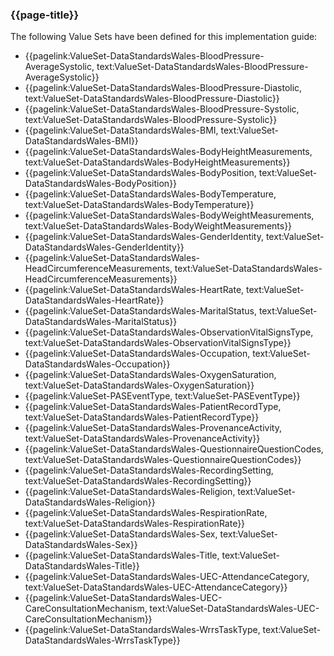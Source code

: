 ### {{page-title}}

The following Value Sets have been defined for this implementation guide:

* {{pagelink:ValueSet-DataStandardsWales-BloodPressure-AverageSystolic, text:ValueSet-DataStandardsWales-BloodPressure-AverageSystolic}}
* {{pagelink:ValueSet-DataStandardsWales-BloodPressure-Diastolic, text:ValueSet-DataStandardsWales-BloodPressure-Diastolic}}
* {{pagelink:ValueSet-DataStandardsWales-BloodPressure-Systolic, text:ValueSet-DataStandardsWales-BloodPressure-Systolic}}
* {{pagelink:ValueSet-DataStandardsWales-BMI, text:ValueSet-DataStandardsWales-BMI}}
* {{pagelink:ValueSet-DataStandardsWales-BodyHeightMeasurements, text:ValueSet-DataStandardsWales-BodyHeightMeasurements}}
* {{pagelink:ValueSet-DataStandardsWales-BodyPosition, text:ValueSet-DataStandardsWales-BodyPosition}}
* {{pagelink:ValueSet-DataStandardsWales-BodyTemperature, text:ValueSet-DataStandardsWales-BodyTemperature}}
* {{pagelink:ValueSet-DataStandardsWales-BodyWeightMeasurements, text:ValueSet-DataStandardsWales-BodyWeightMeasurements}}
* {{pagelink:ValueSet-DataStandardsWales-GenderIdentity, text:ValueSet-DataStandardsWales-GenderIdentity}}
* {{pagelink:ValueSet-DataStandardsWales-HeadCircumferenceMeasurements, text:ValueSet-DataStandardsWales-HeadCircumferenceMeasurements}}
* {{pagelink:ValueSet-DataStandardsWales-HeartRate, text:ValueSet-DataStandardsWales-HeartRate}}
* {{pagelink:ValueSet-DataStandardsWales-MaritalStatus, text:ValueSet-DataStandardsWales-MaritalStatus}}
* {{pagelink:ValueSet-DataStandardsWales-ObservationVitalSignsType, text:ValueSet-DataStandardsWales-ObservationVitalSignsType}}
* {{pagelink:ValueSet-DataStandardsWales-Occupation, text:ValueSet-DataStandardsWales-Occupation}}
* {{pagelink:ValueSet-DataStandardsWales-OxygenSaturation, text:ValueSet-DataStandardsWales-OxygenSaturation}}
* {{pagelink:ValueSet-PASEventType, text:ValueSet-PASEventType}}
* {{pagelink:ValueSet-DataStandardsWales-PatientRecordType, text:ValueSet-DataStandardsWales-PatientRecordType}}
* {{pagelink:ValueSet-DataStandardsWales-ProvenanceActivity, text:ValueSet-DataStandardsWales-ProvenanceActivity}}
* {{pagelink:ValueSet-DataStandardsWales-QuestionnaireQuestionCodes, text:ValueSet-DataStandardsWales-QuestionnaireQuestionCodes}}
* {{pagelink:ValueSet-DataStandardsWales-RecordingSetting, text:ValueSet-DataStandardsWales-RecordingSetting}}
* {{pagelink:ValueSet-DataStandardsWales-Religion, text:ValueSet-DataStandardsWales-Religion}}
* {{pagelink:ValueSet-DataStandardsWales-RespirationRate, text:ValueSet-DataStandardsWales-RespirationRate}}
* {{pagelink:ValueSet-DataStandardsWales-Sex, text:ValueSet-DataStandardsWales-Sex}}
* {{pagelink:ValueSet-DataStandardsWales-Title, text:ValueSet-DataStandardsWales-Title}}
* {{pagelink:ValueSet-DataStandardsWales-UEC-AttendanceCategory, text:ValueSet-DataStandardsWales-UEC-AttendanceCategory}}
* {{pagelink:ValueSet-DataStandardsWales-UEC-CareConsultationMechanism, text:ValueSet-DataStandardsWales-UEC-CareConsultationMechanism}}
* {{pagelink:ValueSet-DataStandardsWales-WrrsTaskType, text:ValueSet-DataStandardsWales-WrrsTaskType}}
